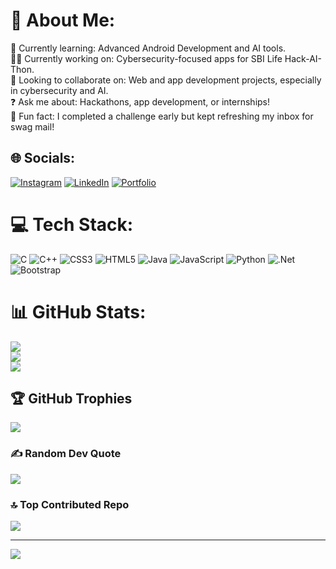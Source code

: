 # 💫 About Me:
🌱 Currently learning: Advanced Android Development and AI tools.<br>👨‍💻 Currently working on: Cybersecurity-focused apps for SBI Life Hack-AI-Thon.<br>🤝 Looking to collaborate on: Web and app development projects, especially in cybersecurity and AI.<br>❓ Ask me about: Hackathons, app development, or internships!<br>🎉 Fun fact: I completed a challenge early but kept refreshing my inbox for swag mail!<br>


## 🌐 Socials:
[![Instagram](https://img.shields.io/badge/Instagram-%23E4405F.svg?logo=Instagram&logoColor=white)](https://instagram.com/Sahilansari0002) [![LinkedIn](https://img.shields.io/badge/LinkedIn-%230077B5.svg?logo=linkedin&logoColor=white)](https://linkedin.com/in/Sahilansari0002) [![Portfolio](https://img.shields.io/badge/Portfolio-%23000000.svg?logo=Firefox&logoColor=white)](https://sahilportfolios.netlify.app/)


# 💻 Tech Stack:
![C](https://img.shields.io/badge/c-%2300599C.svg?style=for-the-badge&logo=c&logoColor=white) ![C++](https://img.shields.io/badge/c++-%2300599C.svg?style=for-the-badge&logo=c%2B%2B&logoColor=white) ![CSS3](https://img.shields.io/badge/css3-%231572B6.svg?style=for-the-badge&logo=css3&logoColor=white) ![HTML5](https://img.shields.io/badge/html5-%23E34F26.svg?style=for-the-badge&logo=html5&logoColor=white) ![Java](https://img.shields.io/badge/java-%23ED8B00.svg?style=for-the-badge&logo=openjdk&logoColor=white) ![JavaScript](https://img.shields.io/badge/javascript-%23323330.svg?style=for-the-badge&logo=javascript&logoColor=%23F7DF1E) ![Python](https://img.shields.io/badge/python-3670A0?style=for-the-badge&logo=python&logoColor=ffdd54) ![.Net](https://img.shields.io/badge/.NET-5C2D91?style=for-the-badge&logo=.net&logoColor=white) ![Bootstrap](https://img.shields.io/badge/bootstrap-%238511FA.svg?style=for-the-badge&logo=bootstrap&logoColor=white)
# 📊 GitHub Stats:
![](https://github-readme-stats.vercel.app/api?username=Sahilansari0002&theme=dark&hide_border=false&include_all_commits=true&count_private=false)<br/>
![](https://github-readme-streak-stats.herokuapp.com/?user=Sahilansari0002&theme=dark&hide_border=false)<br/>
![](https://github-readme-stats.vercel.app/api/top-langs/?username=Sahilansari0002&theme=dark&hide_border=false&include_all_commits=true&count_private=false&layout=compact)

## 🏆 GitHub Trophies
![](https://github-profile-trophy.vercel.app/?username=Sahilansari0002&theme=radical&no-frame=false&no-bg=false&margin-w=4)

### ✍️ Random Dev Quote
![](https://quotes-github-readme.vercel.app/api?type=horizontal&theme=radical)

### 🔝 Top Contributed Repo
![](https://github-contributor-stats.vercel.app/api?username=Sahilansari0002&limit=5&theme=dark&combine_all_yearly_contributions=true)

---
[![](https://visitcount.itsvg.in/api?id=Sahilansari0002&icon=0&color=0)](https://visitcount.itsvg.in)

<!-- Proudly created with GPRM ( https://gprm.itsvg.in ) -->
